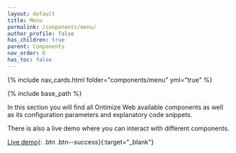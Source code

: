```yaml
---
layout: default
title: Menu
permalink: /components/menu/
author_profile: false
has_children: true
parent: Components
nav_order: 6
has_toc: false
---
```


{% include nav_cards.html folder="components/menu" yml="true" %}

{% include base_path %}

In this section you will find all Ontimize Web available components as well as its configuration parameters and explanatory code snippets.

There is also a live demo where you can interact with different components.


[Live demo](https://try.imatia.com/ontimizeweb/v15/playground/main/home){: .btn .btn--success}{:target="_blank"}

